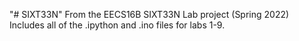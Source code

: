 "# SIXT33N" 
From the EECS16B SIXT33N Lab project (Spring 2022)
Includes all of the .ipython and .ino files for labs 1-9.

